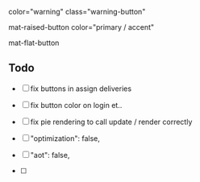 color="warning"
class="warning-button"

mat-raised-button color="primary / accent"

mat-flat-button

## Todo

- [ ] fix buttons in assign deliveries

- [ ] fix button color on login et..
- [ ] fix pie rendering to call update / render correctly
- [ ] "optimization": false,
- [ ] "aot": false,
- [ ]
